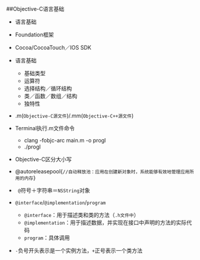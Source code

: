 ##Objective-C语言基础
+ 语言基础
+ Foundation框架
+ Cocoa/CocoaTouch／IOS SDK

+ 语言基础
	+ 基础类型
	+ 运算符
	+ 选择结构／循环结构
	+ 类／函数／数组／结构
	+ 独特性
	
+ .m(`Objective-C源文件`)/.mm(`Objective-C++源文件`)
+ Terminal执行.m文件命令
	+ clang -fobjc-arc main.m -o progl
	+ ./progl
+ Objective-C区分大小写
+ @autoreleasepool{`//自动释放池：应用在创建新对象时，系统能够有效地管理应用所用的内存`}
+ `	@`符号＋字符串＝`NSString`对象
+ `@interface`/`@implementation`/`program`
	+ `@interface`：用于描述类和类的方法（`.h文件中`）
	+ `@implementation`：用于描述数据，并实现在接口中声明的方法的实际代码
	+ `program`：具体调用
+ `-`负号开头表示是一个实例方法，`+`正号表示一个类方法
